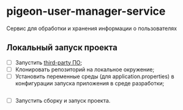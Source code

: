 # pigeon-user-manager-service
Сервис для обработки и хранения информации о пользователях

## Локальный запуск проекта
- [ ] Запустить [third-party ПО](https://github.com/Dokhat-Pigeon/docker-compose);
- [ ] Клонировать репозиторий на локальное окружение;
- [ ] Установить переменные среды (для application.properties) в конфигурации запуска приложения в среде разработки;
```

```
- [ ] Запустить сборку и запуск проекта.